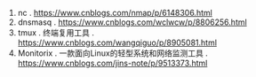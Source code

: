 1. nc . https://www.cnblogs.com/nmap/p/6148306.html
1. dnsmasq . https://www.cnblogs.com/wclwcw/p/8806256.html
1. tmux . 终端复用工具 . https://www.cnblogs.com/wangqiguo/p/8905081.html
1. Monitorix . 一款面向Linux的轻型系统和网络监测工具  . https://www.cnblogs.com/jins-note/p/9513373.html